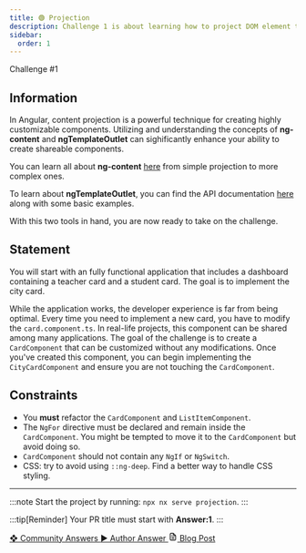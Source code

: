 ```yaml
---
title: 🟢 Projection
description: Challenge 1 is about learning how to project DOM element through components
sidebar:
  order: 1
---
```


<div class="chip">Challenge #1</div>

## Information

In Angular, content projection is a powerful technique for creating highly customizable components. Utilizing and understanding the concepts of <b>ng-content</b> and <b>ngTemplateOutlet</b> can sighificantly enhance your ability to create shareable components.

You can learn all about <b>ng-content</b> [here](https://angular.io/guide/content-projection#projecting-content-in-more-complex-environments) from simple projection to more complex ones.

To learn about <b>ngTemplateOutlet</b>, you can find the API documentation [here](https://angular.io/api/common/NgTemplateOutlet) along with some basic examples.

With this two tools in hand, you are now ready to take on the challenge.

## Statement

You will start with an fully functional application that includes a dashboard containing a teacher card and a student card. The goal is to implement the city card.

While the application works, the developer experience is far from being optimal. Every time you need to implement a new card, you have to modify the `card.component.ts`. In real-life projects, this component can be shared among many applications. The goal of the challenge is to create a `CardComponent` that can be customized without any modifications. Once you've created this component, you can begin implementing the `CityCardComponent` and ensure you are not touching the `CardComponent`.

## Constraints

- You <b>must</b> refactor the `CardComponent` and `ListItemComponent`.
- The `NgFor` directive must be declared and remain inside the `CardComponent`. You might be tempted to move it to the `CardComponent` but avoid doing so.
- `CardComponent` should not contain any `NgIf` or `NgSwitch`.
- CSS: try to avoid using `::ng-deep`. Find a better way to handle CSS styling.

---

:::note
Start the project by running: `npx nx serve projection`.
:::

:::tip[Reminder]
Your PR title must start with <b>Answer:1</b>.
:::

<div class="article-footer">
  <a
    href="https://github.com/tomalaforge/angular-challenges/pulls?q=label%3A1+label%3Aanswer"
    alt="Projection community solutions">
    ❖ Community Answers
  </a>
  <a
    href='https://github.com/tomalaforge/angular-challenges/pulls?q=label%3A1+label%3A"answer+author"'
    alt="Projection solution author">
    ▶︎ Author Answer
  </a>
  <a
    href="https://medium.com/@thomas.laforge/create-a-highly-customizable-component-cc3a9805e4c5"
    target="_blank"
    rel="noopener noreferrer"
    alt="Projection blog article">
    <svg aria-hidden="true" class="astro-yzt5nm4y astro-lq7oo3uf" width="16" height="16" viewBox="0 0 24 24" fill="currentColor" style="--sl-icon-size: 1.5rem;"><path d="M9 10h1a1 1 0 1 0 0-2H9a1 1 0 0 0 0 2Zm0 2a1 1 0 0 0 0 2h6a1 1 0 0 0 0-2H9Zm11-3.06a1.3 1.3 0 0 0-.06-.27v-.09c-.05-.1-.11-.2-.19-.28l-6-6a1.07 1.07 0 0 0-.28-.19h-.09a.88.88 0 0 0-.33-.11H7a3 3 0 0 0-3 3v14a3 3 0 0 0 3 3h10a3 3 0 0 0 3-3V8.94Zm-6-3.53L16.59 8H15a1 1 0 0 1-1-1V5.41ZM18 19a1 1 0 0 1-1 1H7a1 1 0 0 1-1-1V5a1 1 0 0 1 1-1h5v3a3 3 0 0 0 3 3h3v9Zm-3-3H9a1 1 0 0 0 0 2h6a1 1 0 0 0 0-2Z"></path></svg>
     Blog Post
  </a>
</div>
